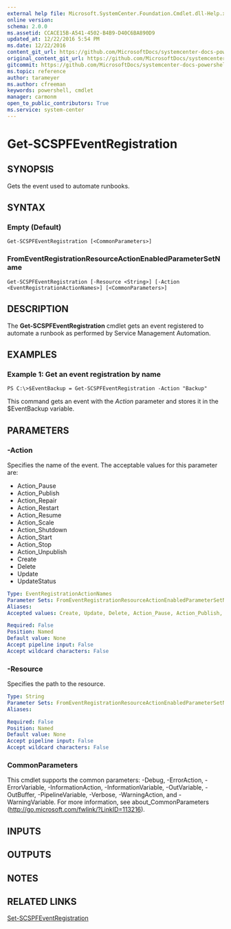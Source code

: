```yaml
---
external help file: Microsoft.SystemCenter.Foundation.Cmdlet.dll-Help.xml
online version: 
schema: 2.0.0
ms.assetid: CCACE15B-A541-4502-B4B9-D40C6BA890D9
updated_at: 12/22/2016 5:54 PM
ms.date: 12/22/2016
content_git_url: https://github.com/MicrosoftDocs/systemcenter-docs-powershell/blob/live/systemcenter-cmdlets/SystemCenter2016/ServiceProviderFoundation/vlatest/Get-SCSPFEventRegistration.md
original_content_git_url: https://github.com/MicrosoftDocs/systemcenter-docs-powershell/blob/live/systemcenter-cmdlets/SystemCenter2016/ServiceProviderFoundation/vlatest/Get-SCSPFEventRegistration.md
gitcommit: https://github.com/MicrosoftDocs/systemcenter-docs-powershell/blob/17c3a51bd892aad46c731d9f381f0704b4815004/systemcenter-cmdlets/SystemCenter2016/ServiceProviderFoundation/vlatest/Get-SCSPFEventRegistration.md
ms.topic: reference
author: tarameyer
ms.author: cfreeman
keywords: powershell, cmdlet
manager: carmonm
open_to_public_contributors: True
ms.service: system-center
---
```


# Get-SCSPFEventRegistration

## SYNOPSIS
Gets the event used to automate runbooks.

## SYNTAX

### Empty (Default)
```
Get-SCSPFEventRegistration [<CommonParameters>]
```

### FromEventRegistrationResourceActionEnabledParameterSetName
```
Get-SCSPFEventRegistration [-Resource <String>] [-Action <EventRegistrationActionNames>] [<CommonParameters>]
```

## DESCRIPTION
The **Get-SCSPFEventRegistration** cmdlet gets an event registered to automate a runbook as performed by Service Management Automation.

## EXAMPLES

### Example 1: Get an event registration by name
```
PS C:\>$EventBackup = Get-SCSPFEventRegistration -Action "Backup"
```

This command gets an event with the *Action* parameter and stores it in the $EventBackup variable.

## PARAMETERS

### -Action
Specifies the name of the event.
The acceptable values for this parameter are:

- Action_Pause
- Action_Publish
- Action_Repair
- Action_Restart
- Action_Resume
- Action_Scale
- Action_Shutdown
- Action_Start
- Action_Stop
- Action_Unpublish
- Create
- Delete
- Update
- UpdateStatus

```yaml
Type: EventRegistrationActionNames
Parameter Sets: FromEventRegistrationResourceActionEnabledParameterSetName
Aliases: 
Accepted values: Create, Update, Delete, Action_Pause, Action_Publish, Action_Repair, Action_Restart, Action_Resume, Action_Scale, Action_Shutdown, Action_Start, Action_Stop, Action_Unpublish, UpdateStatus

Required: False
Position: Named
Default value: None
Accept pipeline input: False
Accept wildcard characters: False
```

### -Resource
Specifies the path to the resource.

```yaml
Type: String
Parameter Sets: FromEventRegistrationResourceActionEnabledParameterSetName
Aliases: 

Required: False
Position: Named
Default value: None
Accept pipeline input: False
Accept wildcard characters: False
```

### CommonParameters
This cmdlet supports the common parameters: -Debug, -ErrorAction, -ErrorVariable, -InformationAction, -InformationVariable, -OutVariable, -OutBuffer, -PipelineVariable, -Verbose, -WarningAction, and -WarningVariable. For more information, see about_CommonParameters (http://go.microsoft.com/fwlink/?LinkID=113216).

## INPUTS

## OUTPUTS

## NOTES

## RELATED LINKS

[Set-SCSPFEventRegistration](xref:SystemCenter2016/ServiceProviderFoundation/vlatest/Set-SCSPFEventRegistration.md)

